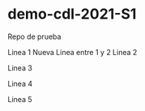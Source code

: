 # demo-cdl-2021-S1
Repo de prueba

Linea 1
Nueva Linea entre 1 y 2
Linea 2

Linea 3

Linea 4

Linea 5
